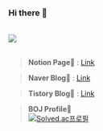 ### Hi there 👋

<br>
<a href="https://hits.seeyoufarm.com"><img src="https://hits.seeyoufarm.com/api/count/incr/badge.svg?url=https%3A%2F%2Fgithub.com%2FOriburger&count_bg=%233DC896&title_bg=%23555555&icon=&icon_color=%23E7E7E7&title=hi&edge_flat=false"/></a>
<br><br>

> **Notion Page**🍩 : [Link](https://oriburger.notion.site/Study-Note-3b5b604dd6b74c8bbad2b17a9cab2928)

> **Naver Blog**🥩 : [Link](https://blog.naver.com/uss425)

> **Tistory Blog**🌭 : [Link](https://oriburger.tistory.com/)

> **BOJ Profile**🧀<br>
[![Solved.ac프로필](http://mazassumnida.wtf/api/generate_badge?boj=uss425)](https://solved.ac/uss425)
